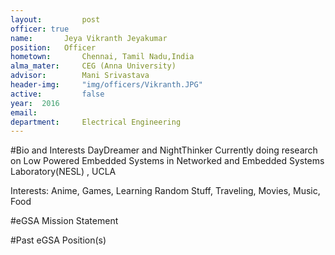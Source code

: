```yaml
---
layout:     	post
officer: true
name:      	Jeya Vikranth Jeyakumar
position: 	Officer
hometown: 		Chennai, Tamil Nadu,India
alma_mater: 	CEG (Anna University)
advisor: 		Mani Srivastava
header-img: 	"img/officers/Vikranth.JPG"
active: 		false
year:  2016
email: 			
department: 	Electrical Engineering
---
```


#Bio and Interests
DayDreamer and NightThinker
Currently doing research on Low Powered Embedded Systems in Networked and Embedded Systems Laboratory(NESL) , UCLA

Interests:
Anime, Games, Learning Random Stuff, Traveling, Movies, Music, Food

#eGSA Mission Statement


#Past eGSA Position(s)
